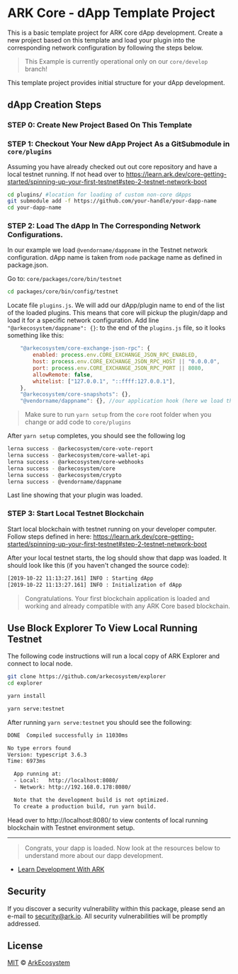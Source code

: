 # ARK Core - dApp Template Project

This is a basic template project for ARK core dApp development. Create a new project based on this template and load your plugin into the corresponding network configuration by following the steps below. 

> This Example is currently operational only on our `core/develop` branch!

This template project provides initial structure for your dApp development.

## dApp Creation Steps

### STEP 0: Create New Project Based On This Template

### STEP 1: Checkout Your New dApp Project As a GitSubmodule in `core/plugins`

Assuming you have already checked out out core repository and have a local testnet running. If not head over to https://learn.ark.dev/core-getting-started/spinning-up-your-first-testnet#step-2-testnet-network-boot

```bash
cd plugins/ #location for loading of custom non-core dApps
git submodule add -f https://github.com/your-handle/your-dapp-name
cd your-dapp-name
```

### STEP 2: Load The dApp In The Corresponding Network Configurations.

In our example we load `@vendorname/dappname` in the Testnet network configuration. dApp name is taken from `node` package name as defined in package.json.

Go to:
`core/packages/core/bin/testnet`

```bash
cd packages/core/bin/config/testnet
```

Locate file `plugins.js`. We will add our dApp/plugin name to end of the list of the loaded plugins. This means that core will pickup the plugin/dapp and load it for a specific network configuration. Add line `"@arkecosystem/dappname": {}`: to the end of the `plugins.js` file, so it looks something like this:

```javascript
    "@arkecosystem/core-exchange-json-rpc": {
        enabled: process.env.CORE_EXCHANGE_JSON_RPC_ENABLED,
        host: process.env.CORE_EXCHANGE_JSON_RPC_HOST || "0.0.0.0",
        port: process.env.CORE_EXCHANGE_JSON_RPC_PORT || 8080,
        allowRemote: false,
        whitelist: ["127.0.0.1", "::ffff:127.0.0.1"],
    },
    "@arkecosystem/core-snapshots": {},
    "@vendorname/dappname": {}, //our application hook (here we load the plugin/dapp, as defined in your dapp package.json)
```

> Make sure to run `yarn setup` from the `core` root folder when you change or add code to `core/plugins`

After `yarn setup` completes, you should see the following log

```bash
lerna success - @arkecosystem/core-vote-report
lerna success - @arkecosystem/core-wallet-api
lerna success - @arkecosystem/core-webhooks
lerna success - @arkecosystem/core
lerna success - @arkecosystem/crypto
lerna success - @vendorname/dappname
```

Last line showing that your plugin was loaded.

### STEP 3: Start Local Testnet Blockchain

Start local blockchain with testnet running on your developer computer. Follow steps defined in here:
https://learn.ark.dev/core-getting-started/spinning-up-your-first-testnet#step-2-testnet-network-boot

After your local testnet starts, the log should show that dapp was loaded. It should look like this (if you haven't changed the source code):

```bash
[2019-10-22 11:13:27.161] INFO : Starting dApp
[2019-10-22 11:13:27.161] INFO : Initialization of dApp
```

> Congratulations. Your first blockchain application is loaded and working and already compatible with any ARK Core based blockchain.

## Use Block Explorer To View Local Running Testnet

The following code instructions will run a local copy of ARK Explorer and connect to local node.

```bash
git clone https://github.com/arkecosystem/explorer
cd explorer

yarn install

yarn serve:testnet
```

After running `yarn serve:testnet` you should see the following:

```bash
DONE  Compiled successfully in 11030ms                                                                                                        11:07:14 AM

No type errors found
Version: typescript 3.6.3
Time: 6973ms

  App running at:
  - Local:   http://localhost:8080/
  - Network: http://192.168.0.178:8080/

  Note that the development build is not optimized.
  To create a production build, run yarn build.
```

Head over to http://localhost:8080/ to view contents of local running blockchain with Testnet environment setup.

---

>Congrats, your dapp is loaded. Now look at the resources below to understand more about our dapp development.

-   [Learn Development With ARK](https://learn.ark.dev)

## Security

If you discover a security vulnerability within this package, please send an e-mail to security@ark.io. All security vulnerabilities will be promptly addressed.

## License

[MIT](LICENSE) © [ArkEcosystem](https://ark.io)
